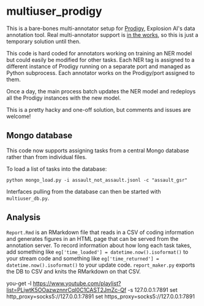 # multiuser_prodigy

This is a bare-bones multi-annotator setup for [Prodigy](http://prodi.gy/),
Explosion AI's data annotation tool. Real multi-annotator support is [in the
works](https://support.prodi.gy/t/prodigy-roadmap/32), so this is just a
temporary solution until then.

This code is hard coded for annotators working on training an NER model but
could easily be modified for other tasks. Each NER tag is assigned to a different
instance of Prodigy running on a separate port and managed as Python
subprocess. Each annotator works on the Prodigy/port assigned to them.

Once a day, the main process batch updates the NER model and redeploys all the
Prodigy instances with the new model.

This is a pretty hacky and one-off solution, but comments and issues are
welcome!

## Mongo database

This code now supports assigning tasks from a central Mongo database rather
than from individual files.

To load a list of tasks into the database:

```
python mongo_load.py -i assault_not_assault.jsonl -c "assault_gsr"
```

Interfaces pulling from the database can then be started with
`multiuser_db.py`.

## Analysis

`Report.Rmd` is an RMarkdown file that reads in a CSV of coding information and
generates figures in an HTML page that can be served from the annotation
server. To record information about how long each task takes, add something
like `eg['time_loaded'] = datetime.now().isoformat()` to your stream code and
something like `eg['time_returned'] = datetime.now().isoformat()` to your
update code. `report_maker.py` exports the DB to CSV and knits the RMarkdown on
that CSV.

you-get -l https://www.youtube.com/playlist?list=PLjwtK5OOazwznnrCqI0C1CAST2JmZc-Qf -s 127.0.0.1:7891
set http_proxy=socks5://127.0.0.1:7891
set https_proxy=socks5://127.0.0.1:7891

